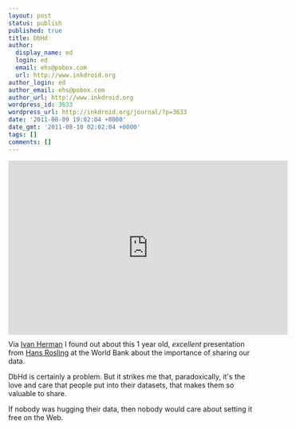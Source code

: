```yaml
---
layout: post
status: publish
published: true
title: DbHd
author:
  display_name: ed
  login: ed
  email: ehs@pobox.com
  url: http://www.inkdroid.org
author_login: ed
author_email: ehs@pobox.com
author_url: http://www.inkdroid.org
wordpress_id: 3633
wordpress_url: http://inkdroid.org/journal/?p=3633
date: '2011-08-09 19:02:04 +0000'
date_gmt: '2011-08-10 02:02:04 +0000'
tags: []
comments: []
---
```


<p><iframe width="560" height="349" src="http://www.youtube.com/embed/5OWhcrjxP-E" frameborder="0" allowfullscreen style="float: left; margin-right: 15px; margin-bottom: 10px;"></iframe></p>
<p>Via <a href="http://www.w3.org/People/Ivan/">Ivan Herman</a> I found out about this 1 year old, <em>excellent</em> presentation from <a href="http://en.wikipedia.org/wiki/Hans_Rosling">Hans Rosling</a> at the World Bank about the importance of sharing our data.</p>
<p>DbHd is certainly a problem. But it strikes me that, paradoxically, it's the love and care that people put into their datasets, that makes them so valuable to share. </p>
<p>If nobody was hugging their data, then nobody would care about setting it free on the Web.</p>
